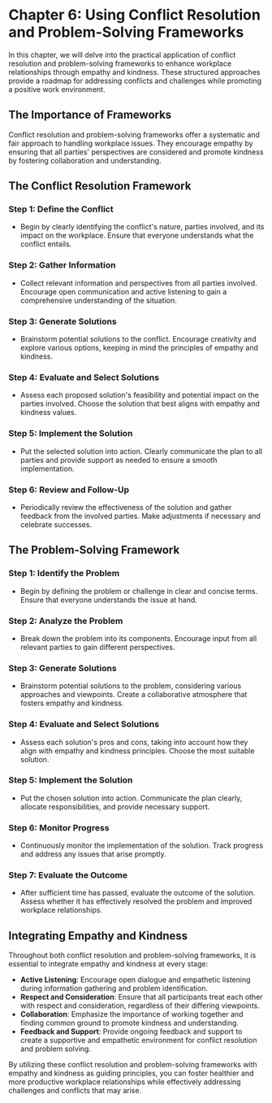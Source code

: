 Chapter 6: Using Conflict Resolution and Problem-Solving Frameworks
===================================================================

In this chapter, we will delve into the practical application of conflict resolution and problem-solving frameworks to enhance workplace relationships through empathy and kindness. These structured approaches provide a roadmap for addressing conflicts and challenges while promoting a positive work environment.

The Importance of Frameworks
----------------------------

Conflict resolution and problem-solving frameworks offer a systematic and fair approach to handling workplace issues. They encourage empathy by ensuring that all parties' perspectives are considered and promote kindness by fostering collaboration and understanding.

The Conflict Resolution Framework
---------------------------------

### Step 1: Define the Conflict

* Begin by clearly identifying the conflict's nature, parties involved, and its impact on the workplace. Ensure that everyone understands what the conflict entails.

### Step 2: Gather Information

* Collect relevant information and perspectives from all parties involved. Encourage open communication and active listening to gain a comprehensive understanding of the situation.

### Step 3: Generate Solutions

* Brainstorm potential solutions to the conflict. Encourage creativity and explore various options, keeping in mind the principles of empathy and kindness.

### Step 4: Evaluate and Select Solutions

* Assess each proposed solution's feasibility and potential impact on the parties involved. Choose the solution that best aligns with empathy and kindness values.

### Step 5: Implement the Solution

* Put the selected solution into action. Clearly communicate the plan to all parties and provide support as needed to ensure a smooth implementation.

### Step 6: Review and Follow-Up

* Periodically review the effectiveness of the solution and gather feedback from the involved parties. Make adjustments if necessary and celebrate successes.

The Problem-Solving Framework
-----------------------------

### Step 1: Identify the Problem

* Begin by defining the problem or challenge in clear and concise terms. Ensure that everyone understands the issue at hand.

### Step 2: Analyze the Problem

* Break down the problem into its components. Encourage input from all relevant parties to gain different perspectives.

### Step 3: Generate Solutions

* Brainstorm potential solutions to the problem, considering various approaches and viewpoints. Create a collaborative atmosphere that fosters empathy and kindness.

### Step 4: Evaluate and Select Solutions

* Assess each solution's pros and cons, taking into account how they align with empathy and kindness principles. Choose the most suitable solution.

### Step 5: Implement the Solution

* Put the chosen solution into action. Communicate the plan clearly, allocate responsibilities, and provide necessary support.

### Step 6: Monitor Progress

* Continuously monitor the implementation of the solution. Track progress and address any issues that arise promptly.

### Step 7: Evaluate the Outcome

* After sufficient time has passed, evaluate the outcome of the solution. Assess whether it has effectively resolved the problem and improved workplace relationships.

Integrating Empathy and Kindness
--------------------------------

Throughout both conflict resolution and problem-solving frameworks, it is essential to integrate empathy and kindness at every stage:

* **Active Listening**: Encourage open dialogue and empathetic listening during information gathering and problem identification.
* **Respect and Consideration**: Ensure that all participants treat each other with respect and consideration, regardless of their differing viewpoints.
* **Collaboration**: Emphasize the importance of working together and finding common ground to promote kindness and understanding.
* **Feedback and Support**: Provide ongoing feedback and support to create a supportive and empathetic environment for conflict resolution and problem solving.

By utilizing these conflict resolution and problem-solving frameworks with empathy and kindness as guiding principles, you can foster healthier and more productive workplace relationships while effectively addressing challenges and conflicts that may arise.
